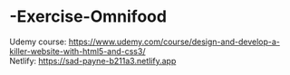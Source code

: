 # -Exercise-Omnifood
Udemy course: https://www.udemy.com/course/design-and-develop-a-killer-website-with-html5-and-css3/  
Netlify: https://sad-payne-b211a3.netlify.app

